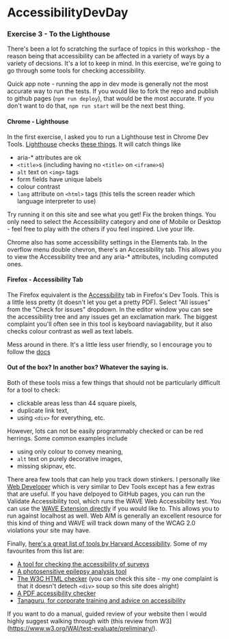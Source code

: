 # AccessibilityDevDay

### Exercise 3 - To the Lighthouse

There's been a lot fo scratching the surface of topics in this workshop - the reason being that accessibility can be affected in a variety of ways
by a variety of decsions. It's a lot to keep in mind. In this exercise, we're going to go through some tools for checking accessibility.

Quick app note - running the app in dev mode is generally not the most accurate way to run the tests. If you would like to fork the repo and publish 
to github pages (`npm run deploy`), that would be the most accurate. If you don't want to do that, `npm run start` will be the next best thing.

#### Chrome - Lighthouse
In the first exercise, I asked you to run a Lighthouse test in Chrome Dev Tools. [Lighthouse](https://developers.google.com/web/tools/lighthouse/) checks [these things](https://web.dev/accessibility-scoring/). It will catch things like 
* aria-* attributes are ok
* `<title>`s (including having no `<title>` on `<iframe>`s)
* `alt` text on `<img>` tags
* form fields have unique labels
* colour contrast
* `lang` attribute on `<html>` tags (this tells the screen reader which language interpreter to use)

Try running it on this site and see what you get! Fix the broken things. You only need to select the Accessibility category and one of Mobile or Desktop - 
feel free to play with the others if you feel inspired. Live your life. 

Chrome also has some accessibility settings in the Elements tab. In the overflow menu double chevron, there's an Accessibility tab. This allows you to 
view the Accessibility tree and any aria-* attributes, including computed ones. 

#### Firefox - Accessibility Tab

The Firefox equivalent is the [Accessibility](https://developer.mozilla.org/en-US/docs/Tools/Accessibility_inspector) tab in Firefox's Dev Tools. This is a little less pretty (it doesn't let you get a pretty PDF).
Select "All issues" from the "Check for issues" dropdown. In the editor window you can see the accessibility tree and any issues get an exclamation mark. 
The biggest complaint you'll often see in this tool is keyboard naviagability, but it also checks colour contrast as well as text labels. 

Mess around in there. It's a little less user friendly, so I encourage you to follow the [docs](https://developer.mozilla.org/en-US/docs/Tools/Accessibility_inspector)

#### Out of the box? In another box? Whatever the saying is.

Both of these tools miss a few things that should not be particularly difficult for a tool to check: 
* clickable areas less than 44 square pixels, 
* duplicate link text, 
* using `<div>` for everything, etc. 

However, lots can not be easily programmably checked or can be red herrings. Some common examples include
* using only colour to convey meaning,
* `alt` text on purely decorative images,
* missing skipnav, etc.

There area few tools that can help you track down stinkers. I personally like [Web Developer](https://chrispederick.com/work/web-developer/) which is very similar to Dev Tools except
has a few extras that are useful. If you have delpoyed to GitHub pages, you can run the Validate Accessibility tool, which runs the WAVE 
Web Accessibility test. You can use the [WAVE Extension directly](https://wave.webaim.org/extension/) if you would like to. This allows you to run against localhost as well. 
Web AIM is generally an excellent resource for this kind of thing and WAVE will track down many of the WCAG 2.0 violations your site may have. 

Finally, [here's a great list of tools by Harvard Accessibility](https://accessibility.huit.harvard.edu/tools). Some of my favourites from this list are:
* [A tool for checking the accessibility of surveys](https://www.qualtrics.com/support/survey-platform/survey-module/survey-tools/check-survey-accessibility/#AccessibleAndNonAccessibleQuestionTypes)
* [A photosensitive epilepsy analysis tool](https://trace.umd.edu/peat/)
* [The W3C HTML checker](https://validator.w3.org/nu/) (you can check this site - my one complaint is that it doesn't detech `<div>` soup so this site does alright)
* [A PDF accessibility checker](https://www.access-for-all.ch/en/pdf-accessibility-checker.html)
* [Tanaguru, for corporate training and advice on accessibility](https://www.tanaguru.com/en/)

If you want to do a manual, guided review of your website then I would highly suggest walking through with (this review from W3](https://www.w3.org/WAI/test-evaluate/preliminary/). 